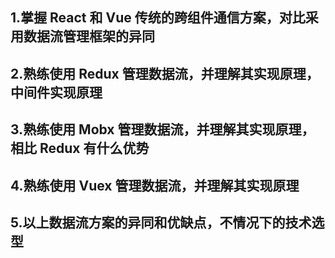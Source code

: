 ## 1.掌握 React 和 Vue 传统的跨组件通信方案，对比采用数据流管理框架的异同

## 2.熟练使用 Redux 管理数据流，并理解其实现原理，中间件实现原理

## 3.熟练使用 Mobx 管理数据流，并理解其实现原理，相比 Redux 有什么优势

## 4.熟练使用 Vuex 管理数据流，并理解其实现原理

## 5.以上数据流方案的异同和优缺点，不情况下的技术选型
